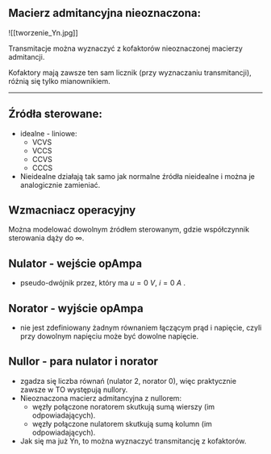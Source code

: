 ## Macierz admitancyjna nieoznaczona:
![[tworzenie_Yn.jpg]]


Transmitacje można wyznaczyć z kofaktorów nieoznaczonej macierzy admitancji.

Kofaktory mają zawsze ten sam licznik (przy wyznaczaniu transmitancji), różnią się tylko mianownikiem.

---
## Źródła sterowane:
- idealne - liniowe:
	- VCVS
	- VCCS
	- CCVS
	- CCCS
- Nieidealne działają tak samo jak normalne źródła nieidealne i można je analogicznie zamieniać.
## Wzmacniacz operacyjny
Można modelować dowolnym źródłem sterowanym, gdzie współczynnik sterowania dąży do $\infty$.

## Nulator - wejście opAmpa
- pseudo-dwójnik przez, który ma $u = 0\ V,\ i = 0\ A$ .
## Norator - wyjście opAmpa
- nie jest zdefiniowany żadnym równaniem łączącym prąd i napięcie, czyli przy dowolnym napięciu może być dowolne napięcie.

## Nullor - para nulator i norator
- zgadza się liczba równań (nulator 2, norator 0), więc praktycznie zawsze w TO występują nullory.
- Nieoznaczona macierz admitancyjna z nullorem:
	- węzły połączone noratorem skutkują sumą wierszy (im odpowiadających).
	- węzły połączone nulatorem skutkują sumą kolumn (im odpowiadających).
- Jak się ma już Yn, to można wyznaczyć transmitancję z kofaktorów.
